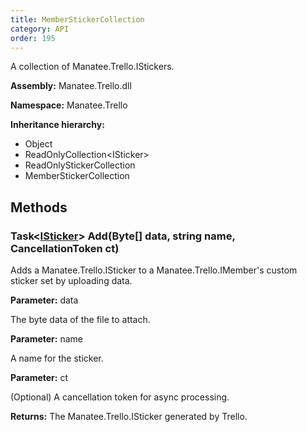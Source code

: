```yaml
---
title: MemberStickerCollection
category: API
order: 195
---
```


A collection of Manatee.Trello.IStickers.

**Assembly:** Manatee.Trello.dll

**Namespace:** Manatee.Trello

**Inheritance hierarchy:**

- Object
- ReadOnlyCollection&lt;ISticker&gt;
- ReadOnlyStickerCollection
- MemberStickerCollection

## Methods

### Task&lt;[ISticker](../ISticker#isticker)&gt; Add(Byte[] data, string name, CancellationToken ct)

Adds a Manatee.Trello.ISticker to a Manatee.Trello.IMember&#39;s custom sticker set by uploading data.

**Parameter:** data

The byte data of the file to attach.

**Parameter:** name

A name for the sticker.

**Parameter:** ct

(Optional) A cancellation token for async processing.

**Returns:** The Manatee.Trello.ISticker generated by Trello.

